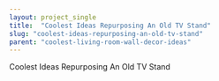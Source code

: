 ```yaml
---
layout: project_single
title:  "Coolest Ideas Repurposing An Old TV Stand"
slug: "coolest-ideas-repurposing-an-old-tv-stand"
parent: "coolest-living-room-wall-decor-ideas"
---
```

Coolest Ideas Repurposing An Old TV Stand